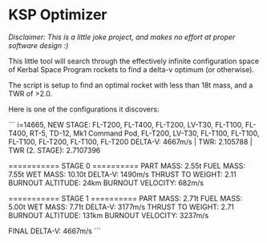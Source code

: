 # KSP Optimizer

_Disclaimer: This is a little joke project, and makes no effort at proper software design :)_

This little tool will search through the effectively infinite configuration space of Kerbal Space Program rockets to find a delta-v optimum (or otherwise).

The script is setup to find an optimal rocket with less than 18t mass, and a TWR of >2.0.

Here is one of the configurations it discovers:

´´´
i=14665, NEW STAGE: FL-T200, FL-T400, FL-T200, LV-T30, FL-T100, FL-T400, RT-5, TD-12, Mk1 Command Pod, FL-T200, LV-T30, FL-T100, FL-T100, FL-T100, FL-T200, FL-T100, FL-T200
DELTA-V: 4667m/s | TWR: 2.105788 | TWR (2. STAGE): 2.7107396

=========== STAGE  0 ==========
        PART MASS: 2.55t
        FUEL MASS: 7.55t
         WET MASS: 10.10t
          DELTA-V: 1490m/s
 THRUST TO WEIGHT: 2.11
 BURNOUT ALTITUDE: 24km
 BURNOUT VELOCITY: 682m/s

=========== STAGE  1 ==========
        PART MASS: 2.71t
        FUEL MASS: 5.00t
         WET MASS: 7.71t
          DELTA-V: 3177m/s
 THRUST TO WEIGHT: 2.71
 BURNOUT ALTITUDE: 131km
 BURNOUT VELOCITY: 3237m/s

FINAL DELTA-V: 4667m/s
´´´
